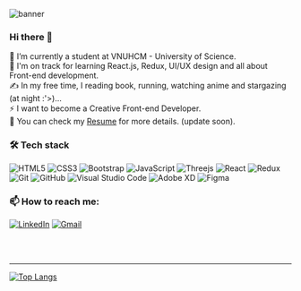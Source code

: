 ![banner](https://user-images.githubusercontent.com/38421410/131677006-e81ce284-71ba-4751-aa10-5c378d1fcf6b.png)
### Hi there 👋
🔭 I’m currently a student at VNUHCM - University of Science. \
🌱 I'm on track for learning React.js, Redux, UI/UX design and all about Front-end development. \
✍️ In my free time, I reading book, running, watching anime and stargazing (at night :'>)...\
⚡ I want to become a Creative Front-end Developer.\
📄 You can check my [Resume]() for more details. (update soon).

### 🛠 Tech stack 
![HTML5](https://img.shields.io/badge/html5-%23E34F26.svg?style=for-the-badge&logo=html5&logoColor=white)
![CSS3](https://img.shields.io/badge/css3-%231572B6.svg?style=for-the-badge&logo=css3&logoColor=white)
![Bootstrap](https://img.shields.io/badge/bootstrap-%23563D7C.svg?style=for-the-badge&logo=bootstrap&logoColor=white)
![JavaScript](https://img.shields.io/badge/-JavaScript-05122A?style=for-the-badge&logo=javascript)
![Threejs](https://img.shields.io/badge/threejs-black?style=for-the-badge&logo=three.js&logoColor=white)
![React](https://img.shields.io/badge/react-%2320232a.svg?style=for-the-badge&logo=react&logoColor=%2361DAFB)
![Redux](https://img.shields.io/badge/redux-%23593d88.svg?style=for-the-badge&logo=redux&logoColor=white)
![Git](https://img.shields.io/badge/-Git-05122A?style=for-the-badge&logo=git)
![GitHub](https://img.shields.io/badge/-GitHub-05122A?style=for-the-badge&logo=github)
![Visual Studio Code](https://img.shields.io/badge/-Visual%20Studio%20Code-05122A?style=for-the-badge&logo=visual-studio-code&logoColor=007ACC)
![Adobe XD](https://img.shields.io/badge/Adobe%20XD-470137?style=for-the-badge&logo=Adobe%20XD&logoColor=#FF61F6)
![Figma](https://img.shields.io/badge/figma-%23F24E1E.svg?style=for-the-badge&logo=figma&logoColor=white)

### 📫 How to reach me:
<a href="https://www.linkedin.com/in/vdloc/"><img alt="LinkedIn" src="https://img.shields.io/badge/linkedin-%230077B5.svg?style=for-the-badge&logo=linkedin&logoColor=white"/></a>
<a href="mailto:vdloc.hcmus@gmail.com"><img alt="Gmail" src="https://img.shields.io/badge/Gmail-D14836?style=for-the-badge&logo=gmail&logoColor=white" /></a> &nbsp;

<br/>
<br/>

---
[![Top Langs](https://github-readme-stats.vercel.app/api/top-langs/?username=iamkryonics&layout=compact)](https://github.com/iamkryonics/github-readme-stats)




<!--
**iamkryonics/iamkryonics** is a ✨ _special_ ✨ repository because its `README.md` (this file) appears on your GitHub profile.

Here are some ideas to get you started:

- 🔭 I’m currently working on ...
- 🌱 I’m currently learning ...
- 👯 I’m looking to collaborate on ...
- 🤔 I’m looking for help with ...
- 💬 Ask me about ...
- 📫 How to reach me: ...
- 😄 Pronouns: ...
- ⚡ Fun fact: ...
-->

